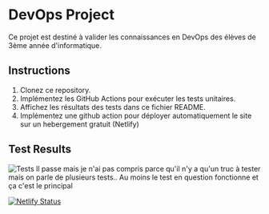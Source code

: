 # DevOps Project

Ce projet est destiné à valider les connaissances en DevOps des élèves de 3ème année d'informatique.

## Instructions

1. Clonez ce repository.
2. Implémentez les GitHub Actions pour exécuter les tests unitaires.
3. Affichez les résultats des tests dans ce fichier README.
4. Implémentez une github action pour déployer automatiquement le site sur un hebergement gratuit (Netlify)

## Test Results

![Tests](https://github.com/idealogiks/DevOps/actions/workflows/test.yml/badge.svg)
Il passe mais je n'ai pas compris parce qu'il n'y a qu'un truc à tester mais on parle de plusieurs tests.. 
Au moins le test en question fonctionne et ça c'est le principal

[![Netlify Status](https://api.netlify.com/api/v1/badges/33a34d08-06b9-4428-a723-9d1a97353dc5/deploy-status)](https://app.netlify.com/sites/devopsidgladys/deploys)
